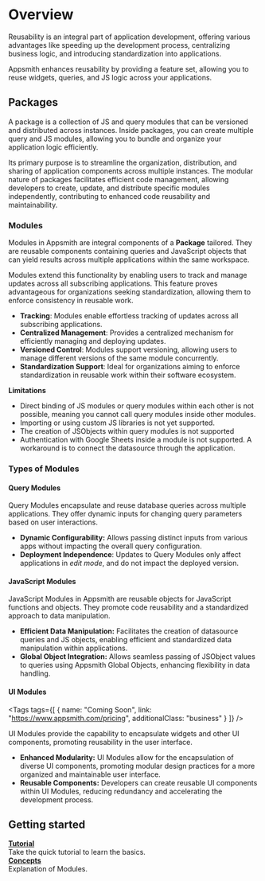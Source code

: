 # Overview


Reusability is an integral part of application development, offering various advantages like speeding up the development process, centralizing business logic, and introducing standardization into applications.

Appsmith enhances reusability by providing a feature set, allowing you to reuse widgets, queries, and JS logic across your applications.

## Packages

A package is a collection of JS and query modules that can be versioned and distributed across instances. Inside packages, you can create multiple query and JS modules, allowing you to bundle and organize your application logic efficiently.

Its primary purpose is to streamline the organization, distribution, and sharing of application components across multiple instances. The modular nature of packages facilitates efficient code management, allowing developers to create, update, and distribute specific modules independently, contributing to enhanced code reusability and maintainability.

### Modules

Modules in Appsmith are integral components of a **Package** tailored. They are reusable components containing queries and JavaScript objects that can yield results across multiple applications within the same workspace.

Modules extend this functionality by enabling users to track and manage updates across all subscribing applications. This feature proves advantageous for organizations seeking standardization, allowing them to enforce consistency in reusable work. 

<ZoomImage
  src="/img/modules-con.png" 
  alt=""
  caption=""
/>

* **Tracking**: Modules enable effortless tracking of updates across all subscribing applications.
* **Centralized Management**: Provides a centralized mechanism for efficiently managing and deploying updates.
* **Versioned Control**: Modules support versioning, allowing users to manage different versions of the same module concurrently.
* **Standardization Support**: Ideal for organizations aiming to enforce standardization in reusable work within their software ecosystem.


**Limitations**

* Direct binding of JS modules or query modules within each other is not possible, meaning you cannot call query modules inside other modules.
* Importing or using custom JS libraries is not yet supported.
* The creation of JSObjects within query modules is not supported
* Authentication with Google Sheets inside a module is not supported. A workaround is to connect the datasource through the application.




### Types of Modules

#### Query Modules

Query Modules encapsulate and reuse database queries across multiple applications. They offer dynamic inputs for changing query parameters based on user interactions.

* **Dynamic Configurability:** Allows passing distinct inputs from various apps without impacting the overall query configuration.
* **Deployment Independence**: Updates to Query Modules only affect applications in _edit mode_, and do not impact the deployed version.



#### JavaScript Modules

JavaScript Modules in Appsmith are reusable objects for JavaScript functions and objects. They promote code reusability and a standardized approach to data manipulation.

* **Efficient Data Manipulation:** Facilitates the creation of datasource queries and JS objects, enabling efficient and standardized data manipulation within applications.
* **Global Object Integration:** Allows seamless passing of JSObject values to queries using Appsmith Global Objects, enhancing flexibility in data handling.

<!-- vale off -->

<div className="tag-wrapper">
 <h4>UI Modules</h4>

<Tags
tags={[
{ name: "Coming Soon", link: "https://www.appsmith.com/pricing", additionalClass: "business" }
]}
/>

</div>

<!-- vale on -->

UI Modules provide the capability to encapsulate widgets and other UI components, promoting reusability in the user interface. 

* **Enhanced Modularity:** UI Modules allow for the encapsulation of diverse UI components, promoting modular design practices for a more organized and maintainable user interface.
* **Reusable Components:** Developers can create reusable UI components within UI Modules, reducing redundancy and accelerating the development process.

## Getting started


<div className="containerGridSampleApp">

   <div className="containerColumnSampleApp columnGrid column-two">
   <div className="containerCol">
      </div>
      <b><a href="/workflows/reference/workflow-queries">Tutorial</a></b>
      <div className="containerDescription"> Take the quick tutorial to learn the basics.</div>
   </div>
   <div className="containerColumnSampleApp columnGrid column-two">
   <div className="containerCol">
      </div>
      <b><a href="/workflows/reference/workflow-queries">Concepts</a></b>
      <div className="containerDescription"> Explanation of Modules.</div>
   </div>
</div>

